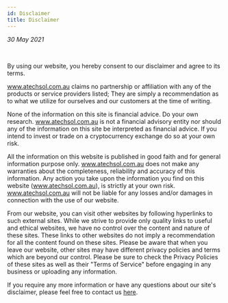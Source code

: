 ```yaml
---
id: Disclaimer
title: Disclaimer
---
```


<i>30 May 2021</i>

<br/>

By using our website, you hereby consent to our disclaimer and agree to its terms.

www.atechsol.com.au claims no partnership or affiliation with any of the products or service providers listed; They are simply a recommendation as to what we utilize for ourselves and our customers at the time of writing.

None of the information on this site is financial advice. Do your own research. www.atechsol.com.au is not a financial advisory entity nor should any of the information on this site be interpreted as financial advice. If you intend to invest or trade on a cryptocurrency exchange do so at your own risk.

All the information on this website is published in good faith and for general information purpose only. www.atechsol.com.au does not make any warranties about the completeness, reliability and accuracy of this information. Any action you take upon the information you find on this website (www.atechsol.com.au), is strictly at your own risk. www.atechsol.com.au will not be liable for any losses and/or damages in connection with the use of our website.

From our website, you can visit other websites by following hyperlinks to such external sites. While we strive to provide only quality links to useful and ethical websites, we have no control over the content and nature of these sites. These links to other websites do not imply a recommendation for all the content found on these sites. Please be aware that when you leave our website, other sites may have different privacy policies and terms which are beyond our control. Please be sure to check the Privacy Policies of these sites as well as their "Terms of Service" before engaging in any business or uploading any information.

If you require any more information or have any questions about our site's disclaimer, please feel free to contact us [here](Contact.md).

